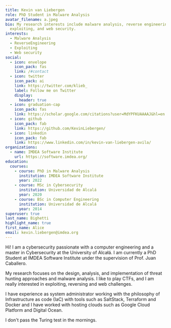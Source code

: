 ```yaml
---
title: Kevin van Liebergen
role: PhD Student in Malware Analysis
avatar_filename: a.jpeg
bio: My research interests include malware analysis, reverse engineering,
  exploiting, and web security.
interests:
  - Malware Analysis
  - ReverseEngineering
  - Exploiting
  - Web security
social:
  - icon: envelope
    icon_pack: fas
    link: /#contact
  - icon: twitter
    icon_pack: ai
    link: https://twitter.com/klieb_
    label: Follow me on Twitter
    display:
      header: true
  - icon: graduation-cap
    icon_pack: fas
    link: https://scholar.google.com/citations?user=MdYPFKUAAAAJ&hl=en
  - icon: github
    icon_pack: fab
    link: https://github.com/KevinLiebergen/
  - icon: linkedin
    icon_pack: fab
    link: https://www.linkedin.com/in/kevin-van-liebergen-avila/
organizations:
  - name: IMDEA Software Institute
    url: https://software.imdea.org/
education:
  courses:
    - course: PhD in Malware Analysis
      institution: IMDEA Software Institute
      year: 2022
    - course: MSc in Cybersecurity
      institution: Universidad de Alcalá
      year: 2020
    - course: BSc in Computer Engineering
      institution: Universidad de Alcalá
      year: 2014
superuser: true
last_name: Bighetti
highlight_name: true
first_name: Alice
email: kevin.liebergen@imdea.org
---
```

Hi! I am a cybersecurity passionate with a computer engineering and a master in Cybersecurity at the University of Alcałá. I am currently a PhD Student at IMDEA Software Institute under the supervision of Prof. Juan Caballero.

My research focuses on the design, analysis, and implementation of threat hunting approaches and malware analysis. I like to play CTFs, and I am really interested in exploiting, reversing and web challenges.

I have experience as system administrator working with the philosophy of Infrastructure as code (IaC) with tools such as SaltStack, Terraform and Docker and I have worked with hosting clouds such as Google Cloud Platform and Digital Ocean. 

I don't pass the Turing test in the mornings.
